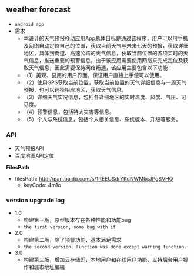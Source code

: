 ## weather forecast
 * `android app`
 * 需求
    * 本设计的天气预报移动应用App总体目标是通过该程序，用户可以用手机及网络自动定位自己的位置，获取当前天气与未来七天的预报，获取详细地区，具体到街道、高速公路的天气信息，获取当前位置的各项实时的天气信息，推送重要的预警信息。由于该应用需要使用网络来完成定位及获取天气信息，因此需要保持网络畅通，该应用主要包含以下功能：
    * （1）美观、易用的用户界面，保证用户直接上手便可以使用。
    * （2）使用GPS获取当前位置，获取当前位置的天气详细信息与一周天气预报，也可以选择相应地区，获取天气信息。
    * （3）详细天气实况信息，包括各详细地区的实时温度、风度、气压、可见度。
    * （4）预警信息，包括特大灾害等信息。
    * （5）个人与系统信息，包括个人相关信息、系统版本、升级等服务。

### API

* 天气预报API
* 百度地图API定位

**FilesPath**

* filesPath: http://pan.baidu.com/s/1REEUSdrYKdNWMkcJPgSVHQ
    * keyCode: 4m1o

### version upgrade log

* 1.0
  * 构建第一版，原型版本存在各种性能和功能bug
  * `the first version, some bug with it`
* 2.0
  * 构建第二版，除了预警功能，基本满足需求
  * `the second version. Function was done except warning function.`
* 3.0
  * 构建第三版，增加云存储即，本地用户和在线用户功能，支持后台用户操作和城市地址编辑
